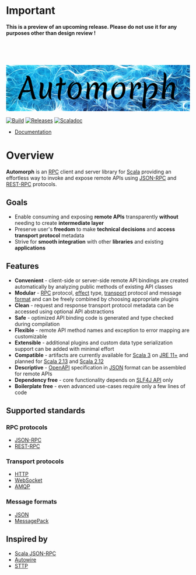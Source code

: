 <br>

# Important

**This is a preview of an upcoming release. Please do not use it for any purposes other than design review !**

<br>
<br>
<br>

![automorph](https://github.com/martin-ockajak/automorph/raw/main/docs/images/banner.jpg)

[![Build](https://github.com/martin-ockajak/automorph/workflows/Build/badge.svg)](https://github.com/martin-ockajak/automorph/actions/workflows/tests.yml)
[![Releases](https://img.shields.io/maven-central/v/org.automorph/automorph-core_3.0.0.svg)](https://mvnrepository.com/artifact/org.automorph/automorph)
[![Scaladoc](https://javadoc-badge.appspot.com/org.automorph/automorph-core_3.0.0.svg?label=scaladoc)](https://automorph.org/api/automorph/index.html)

* [Documentation](https://automorph.org)

# Overview

**Automorph** is an [RPC](https://en.wikipedia.org/wiki/Remote_procedure_call) client and server library for [Scala](https://www.scala-lang.org/) providing an effortless
way to invoke and expose remote APIs using [JSON-RPC](https://www.jsonrpc.org/specification) and [REST-RPC](docs/rest-rpc/README.md) protocols.

## Goals

* Enable consuming and exposing **remote APIs** transparently **without** needing to create **intermediate layer**
* Preserve user's **freedom** to make **technical decisions** and **access transport protocol** metadata
* Strive for **smooth integration** with other **libraries** and existing **applications**

## Features

* **Convenient** - client-side or server-side remote API bindings are created automatically by analyzing public methods of existing API classes
* **Modular** - [RPC](https://en.wikipedia.org/wiki/Remote_procedure_call) protocol, [effect](https://en.wikipedia.org/wiki/Effect_system) type, [transport](https://en.wikipedia.org/wiki/Transport_layer) protocol and message [format](https://en.wikipedia.org/wiki/File_format) and  can be freely combined by choosing appropriate plugins
* **Clean** - request and response transport protocol metadata can be accessed using optional API abstractions
* **Safe** - optimized API binding code is generated and type checked during compilation
* **Flexible** - remote API method names and exception to error mapping are customizable
* **Extensible** - additional plugins and custom data type serialization support can be added with minimal effort
* **Compatible** - artifacts are currently available for [Scala 3](https://dotty.epfl.ch/) on [JRE 11+](https://openjdk.java.net/) and planned for [Scala 2.13](https://www.scala-lang.org/news/2.13.0) and [Scala 2.12](https://www.scala-lang.org/news/2.12.0/)
* **Descriptive** - [OpenAPI](https://github.com/OAI/OpenAPI-Specification) specification in [JSON](https://en.wikipedia.org/wiki/JSON) format can be assembled for remote APIs
* **Dependency free** - core functionality depends on [SLF4J API](http://www.slf4j.org/) only
* **Boilerplate free** - even advanced use-cases require only a few lines of code


## Supported standards

### RPC protocols

* [JSON-RPC](https://www.jsonrpc.org/specification)
* [REST-RPC](docs/rest-rpc/README.md)

### Transport protocols

* [HTTP](https://en.wikipedia.org/wiki/Hypertext_Transfer_Protocol)
* [WebSocket](https://en.wikipedia.org/wiki/WebSocket)
* [AMQP](https://en.wikipedia.org/wiki/Advanced_Message_Queuing_Protocol)

### Message formats

* [JSON](https://www.json.org/)
* [MessagePack](https://msgpack.org/)

## Inspired by

* [Scala JSON-RPC](https://github.com/shogowada/scala-json-rpc)
* [Autowire](https://github.com/lihaoyi/autowire)
* [STTP](https://github.com/softwaremill/sttp)
